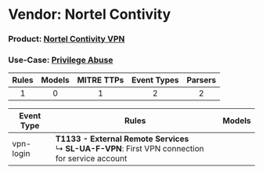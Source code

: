 Vendor: Nortel Contivity
========================
### Product: [Nortel Contivity VPN](../ds_nortel_contivity_nortel_contivity_vpn.md)
### Use-Case: [Privilege Abuse](../../../../UseCases/uc_privilege_abuse.md)

| Rules | Models | MITRE TTPs | Event Types | Parsers |
|:-----:|:------:|:----------:|:-----------:|:-------:|
|   1   |   0    |     1      |      2      |    2    |

| Event Type | Rules                                                                                                      | Models |
| ---------- | ---------------------------------------------------------------------------------------------------------- | ------ |
| vpn-login  | <b>T1133 - External Remote Services</b><br> ↳ <b>SL-UA-F-VPN</b>: First VPN connection for service account |        |